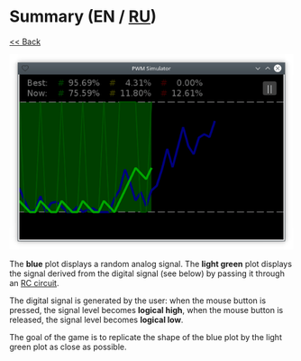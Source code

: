 # Summary (EN / [RU](summary_ru.md))

[<< Back](README.md)

![](screenshot.png)

The **blue** plot displays a random analog signal. The **light green** plot displays the signal derived from the digital signal (see below) by passing it through an [RC circuit](https://en.wikipedia.org/wiki/RC_circuit).

The digital signal is generated by the user: when the mouse button is pressed, the signal level becomes **logical high**, when the mouse button is released, the signal level becomes **logical low**.

The goal of the game is to replicate the shape of the blue plot by the light green plot as close as possible.
